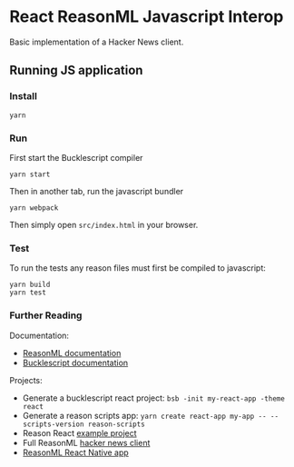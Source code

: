 # React ReasonML Javascript Interop

Basic implementation of a Hacker News client.

## Running JS application

### Install
```
yarn
```
### Run
First start the Bucklescript compiler
```
yarn start
```

Then in another tab, run the javascript bundler
```
yarn webpack
```

Then simply open `src/index.html` in your browser.


### Test
To run the tests any reason files must first be compiled to javascript:
```
yarn build
yarn test
```

### Further Reading

Documentation:
- [ReasonML documentation](https://reasonml.github.io/)
- [Bucklescript documentation](https://bucklescript.github.io)

Projects:
- Generate a bucklescript react project: `bsb -init my-react-app -theme react`
- Generate a reason scripts app: `yarn create react-app my-app -- --scripts-version reason-scripts`
- Reason React [example project](https://github.com/reasonml-community/reason-react-example)
- Full ReasonML [hacker news client](https://github.com/reasonml-community/reason-react-hacker-news)
- [ReasonML React Native app](https://github.com/FormidableLabs/seattlejsconf-app)
